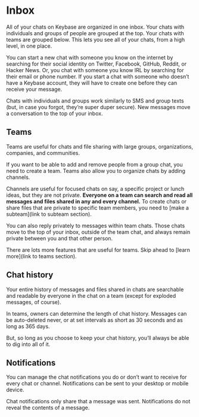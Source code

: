 # Inbox
All of your chats on Keybase are organized in one inbox. Your chats with individuals and groups of people are grouped at the top. Your chats with teams are grouped below. This lets you see all of your chats, from a high level, in one place.

You can start a new chat with someone you know on the internet by searching for their social identity on Twitter, Facebook, GitHub, Reddit, or Hacker News. Or, you chat with someone you know IRL by searching for their email or phone number. If you start a chat with someone who doesn’t have a Keybase account, they will have to create one before they can receive your message.

Chats with individuals and groups work similarly to SMS and group texts (but, in case you forgot, they’re super duper secure). New messages move a conversation to the top of your inbox.   

## Teams
Teams are useful for chats and file sharing with large groups, organizations, companies, and communities. 

If you want to be able to add and remove people from a group chat, you need to create a team. Teams also allow you to organize chats by adding channels. 

Channels are useful for focused chats on say, a specific project or lunch ideas, but they are not private. **Everyone on a team can search and read all messages and files shared in any and every channel.** To create chats or share files that are private to specific team members, you need to [make a subteam](link to subteam section). 

You can also reply privately to messages within team chats. Those chats move to the top of your inbox, outside of the team chat, and always remain private between you and that other person.
 
There are lots more features that are useful for teams. Skip ahead to [learn more](link to teams section).
 
## Chat history
Your entire history of messages and files shared in chats are searchable and readable by everyone in the chat on a team (except for exploded messages, of course). 
 
In teams, owners can determine the length of chat history. Messages can be auto-deleted never, or at set intervals as short as 30 seconds and as long as 365 days. 
 
But, so long as you choose to keep your chat history, you’ll always be able to dig into all of it. 
 
## Notifications
You can manage the chat notifications you do or don’t want to receive for every chat or channel. Notifications can be sent to your desktop or mobile device. 
 
Chat notifications only share that a message was sent. Notifications do not reveal the contents of a message. 

